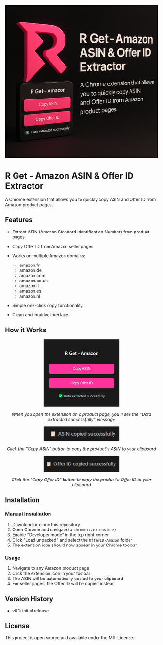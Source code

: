 <div align="center">
  <img src="screens/4266cd76-9596-4bb2-9476-91af6276a934.png" alt="R Get Extension Icon">
</div>

# R Get - Amazon ASIN & Offer ID Extractor

A Chrome extension that allows you to quickly copy ASIN and Offer ID from Amazon product pages.

## Features

- Extract ASIN (Amazon Standard Identification Number) from product pages
- Copy Offer ID from Amazon seller pages
- Works on multiple Amazon domains:
  - amazon.fr
  - amazon.de
  - amazon.com
  - amazon.co.uk
  - amazon.it
  - amazon.es
  - amazon.nl

- Simple one-click copy functionality
- Clean and intuitive interface

## How it Works

<div align="center">
  <img src="screens/1.png" alt="Extension Interface" width="250">
  <p><em>When you open the extension on a product page, you'll see the "Data extracted successfully" message</em></p>
</div>

<div align="center">
  <img src="screens/2.png" alt="ASIN Copied" width="250">
  <p><em>Click the "Copy ASIN" button to copy the product's ASIN to your clipboard</em></p>
</div>

<div align="center">
  <img src="screens/3.png" alt="Offer ID Copied" width="250">
  <p><em>Click the "Copy Offer ID" button to copy the product's Offer ID to your clipboard</em></p>
</div>

## Installation

### Manual Installation

1. Download or clone this repository
2. Open Chrome and navigate to `chrome://extensions/`
3. Enable "Developer mode" in the top right corner
4. Click "Load unpacked" and select the `OfferID-Amazon` folder
5. The extension icon should now appear in your Chrome toolbar

### Usage

1. Navigate to any Amazon product page
2. Click the extension icon in your toolbar
3. The ASIN will be automatically copied to your clipboard
4. For seller pages, the Offer ID will be copied instead

## Version History

- v0.1: Initial release

## License

This project is open source and available under the MIT License.
